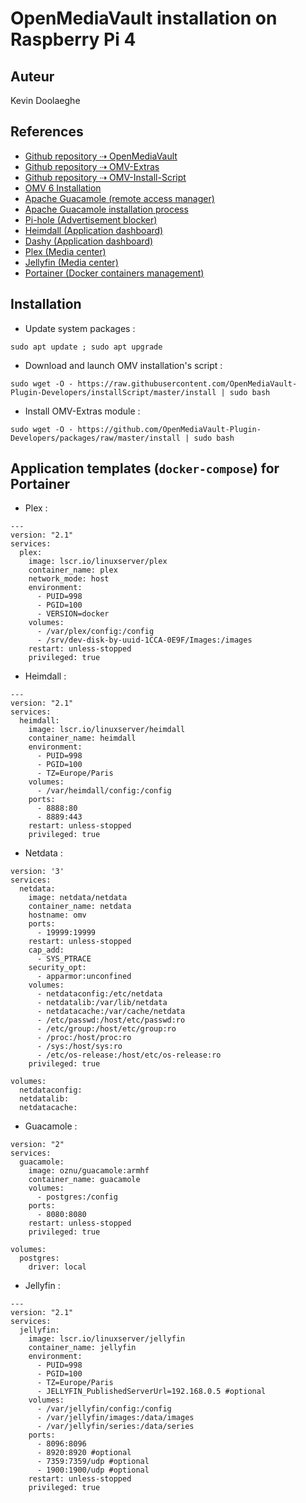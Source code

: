 # OpenMediaVault installation on Raspberry Pi 4

## Auteur

Kevin Doolaeghe

## References

* [Github repository ⇢ OpenMediaVault](https://github.com/openmediavault/openmediavault)
* [Github repository ⇢ OMV-Extras](https://github.com/OpenMediaVault-Plugin-Developers/packages)
* [Github repository ⇢ OMV-Install-Script](https://github.com/OpenMediaVault-Plugin-Developers/installScript)
* [OMV 6 Installation](https://forum.openmediavault.org/index.php?thread/39490-install-omv6-on-debian-11-bullseye/)
* [Apache Guacamole (remote access manager)](https://guacamole.apache.org/)
* [Apache Guacamole installation process](https://www.wundertech.net/how-to-setup-apache-guacamole-on-a-raspberry-pi/)
* [Pi-hole (Advertisement blocker)](https://www.it-connect.fr/pi-hole-un-bloqueur-de-pubs-pour-tout-votre-reseau/)
* [Heimdall (Application dashboard)](https://hub.docker.com/r/linuxserver/heimdall)
* [Dashy (Application dashboard)](https://dashy.to/)
* [Plex (Media center)](https://hub.docker.com/r/linuxserver/plex)
* [Jellyfin (Media center)](https://hub.docker.com/r/jellyfin/jellyfin)
* [Portainer (Docker containers management)](https://www.portainer.io/)

## Installation

* Update system packages :
```
sudo apt update ; sudo apt upgrade
```

* Download and launch OMV installation's script :
```
sudo wget -O - https://raw.githubusercontent.com/OpenMediaVault-Plugin-Developers/installScript/master/install | sudo bash
```

* Install OMV-Extras module :
```
sudo wget -O - https://github.com/OpenMediaVault-Plugin-Developers/packages/raw/master/install | sudo bash
```

## Application templates (`docker-compose`) for Portainer

* Plex :
```
---
version: "2.1"
services:
  plex:
    image: lscr.io/linuxserver/plex
    container_name: plex
    network_mode: host
    environment:
      - PUID=998
      - PGID=100
      - VERSION=docker
    volumes:
      - /var/plex/config:/config
      - /srv/dev-disk-by-uuid-1CCA-0E9F/Images:/images
    restart: unless-stopped
    privileged: true
```

* Heimdall :
```
---
version: "2.1"
services:
  heimdall:
    image: lscr.io/linuxserver/heimdall
    container_name: heimdall
    environment:
      - PUID=998
      - PGID=100
      - TZ=Europe/Paris
    volumes:
      - /var/heimdall/config:/config
    ports:
      - 8888:80
      - 8889:443
    restart: unless-stopped
    privileged: true
```

* Netdata :
```
version: '3'
services:
  netdata:
    image: netdata/netdata
    container_name: netdata
    hostname: omv
    ports:
      - 19999:19999
    restart: unless-stopped
    cap_add:
      - SYS_PTRACE
    security_opt:
      - apparmor:unconfined
    volumes:
      - netdataconfig:/etc/netdata
      - netdatalib:/var/lib/netdata
      - netdatacache:/var/cache/netdata
      - /etc/passwd:/host/etc/passwd:ro
      - /etc/group:/host/etc/group:ro
      - /proc:/host/proc:ro
      - /sys:/host/sys:ro
      - /etc/os-release:/host/etc/os-release:ro
    privileged: true

volumes:
  netdataconfig:
  netdatalib:
  netdatacache:
```

* Guacamole :
```
version: "2"
services:
  guacamole:
    image: oznu/guacamole:armhf
    container_name: guacamole
    volumes:
      - postgres:/config
    ports:
      - 8080:8080
    restart: unless-stopped
    privileged: true

volumes:
  postgres:
    driver: local
```

* Jellyfin :
```
---
version: "2.1"
services:
  jellyfin:
    image: lscr.io/linuxserver/jellyfin
    container_name: jellyfin
    environment:
      - PUID=998
      - PGID=100
      - TZ=Europe/Paris
      - JELLYFIN_PublishedServerUrl=192.168.0.5 #optional
    volumes:
      - /var/jellyfin/config:/config
      - /var/jellyfin/images:/data/images
      - /var/jellyfin/series:/data/series
    ports:
      - 8096:8096
      - 8920:8920 #optional
      - 7359:7359/udp #optional
      - 1900:1900/udp #optional
    restart: unless-stopped
    privileged: true
```
